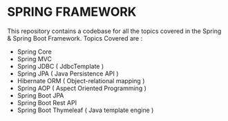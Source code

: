 # SPRING FRAMEWORK

This repository contains a codebase for all the topics covered in the Spring & Spring Boot Framework.
Topics Covered are :
- Spring Core
- Spring MVC 
- Spring JDBC ( JdbcTemplate )
- Spring JPA ( Java Persistence API )
- Hibernate ORM ( Object-relational mapping )
- Spring AOP ( Aspect Oriented Programming )
- Spring Boot JPA
- Spring Boot Rest API
- Spring Boot Thymeleaf ( Java template engine )
